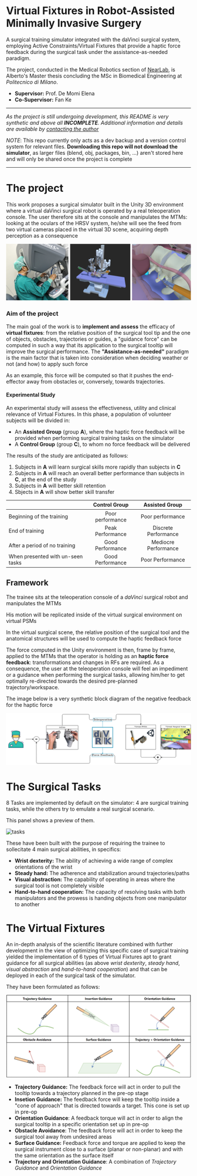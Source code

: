 # Virtual Fixtures in Robot-Assisted Minimally Invasive Surgery
A surgical training simulator integrated with the daVinci surgical system, employing Active Constraints/Virtual Fixtures that provide a haptic force feedback during the surgical task under the assistance-as-needed paradigm.

The project, conducted in the Medical Robotics section of [NearLab](https://nearlab.polimi.it/), is Alberto's Master thesis concluding the MSc in Biomedical Engineering at _Politecnico di Milano_.

* **Supervisor:** Prof. De Momi Elena
* **Co-Supervisor:** Fan Ke
***
_As the project is still undergoing development, this README is very synthetic and above all **INCOMPLETE**. Additional information and details are available by [contacting the author](mailto:alberto2.rota@mail.polimi.it)_


_NOTE_: This repo currently only acts as a dev backup and a version control system for relevant files. **Downloading this repo will not download the simulator**, as larger files (blend, obj, packages, bin, ...) aren't stored here and will only be shared once the project is complete
***

# The project 
This work proposes a surgical simulator built in the Unity 3D environment where a virtual daVinci surgical robot is operated by a real teleoperation console. The user therefore sits at the console and manipulates the MTMs: looking at the oculars of the HRSV system, he/she will see the feed from two virtual cameras placed in the virtual 3D scene, acquiring depth perception as a consequence 

![unity](Notes/readme/unity.png)


### Aim of the project
 The main goal of the work is to **implement and assess** the efficacy of **virtual fixtures**: from the relative position of the surgical tool tip and the one of objects, obstacles, trajectories or guides, a "guidance force" can be computed in such a way that its application to the surgical tooltip will improve the surgical performance. The **"Assistance-as-needed"** paradigm is the main factor that is taken into consideration when deciding weather or not (and how) to apply such force 

As an example, this force will be computed so that it pushes the end-effector away from obstacles or, conversely, towards trajectories.

#### Experimental Study
An experimental study will assess the effectiveness, utility and clinical relevance of Virtual Fixtures. In this phase, a population of volunteer subjects will be divided in:
* An **Assisted Group** (group **A**), where the haptic force feedback will be provided when performing surgical training tasks on the simulator
* A **Control Group** (group **C**), to whom no force feedback will be delivered  

The results of the study are anticipated as follows:
1. Subjects in **A** will learn surgical skills more rapidly than subjects in **C**
2. Subjects in **A** will reach an overall better performance than subjects in **C**, at the end of the study
3. Subjects in **A** will better skill retention 
4. Sbjects in **A** will show better skill transfer


|                                   |    Control Group    |  Assisted Group      |
|----------                         |:---:                |:------:              |
| Beginning of the training         |Poor performance     |Poor performance      |
| End of training                   |   Peak Performance  | Discrete Performance |
| After a period of no training     |   Good Performance  | Mediocre Performance |
| When presented with un-seen tasks |   Good Performance  | Poor Performance     |

## Framework
The trainee sits at the teleoperation console of a *daVinci* surgical robot and manipulates the MTMs

His motion will be replicated inside of the virtual surgical environment on virtual PSMs

In the virtual surgical scene, the relative position of the surgical tool and the anatomical structures will be used to compute the haptic feedback force

The force computed in the Unity environment is then, frame by frame, applied to the MTMs that the operator is holding as an **haptic force feedback**: transformations and changes in RFs are required. As a consequence, the user at the teleoperation console will feel an impediment or a guidance when performing the surgical tasks, allowing him/her to get optimally re-directed towards the desired pre-planned trajectory/workspace.

The image below is a very synthetic block diagram of the negative feedback for the haptic force

![diagram](Notes/readme/diagram.png)


# The Surgical Tasks
8 Tasks are implemented by default on the simulator: 4 are surgical training tasks, while the others try to emulate a real surgical scenario.

This panel shows a preview of them.

![tasks](Notes/readme/taskscollage.gif)

These have been built with the purpose of requiring the trainee to sollecitate 4 main surgical abilities, in specifics:
* **Wrist dexterity:** The ability of achieving a wide range of complex orientations of the wrist
* **Steady hand:** The adherence and stabilization around trajectories/paths
* **Visual abstraction:** The capability of operating in areas where the surgical tool is not completely visible
* **Hand-to-hand cooperation:** The capacity of resolving tasks with both manipulators and the prowess is handing objects from one manipulator to another

# The Virtual Fixtures
An in-depth analysis of the scientific literature combined with further development in the view of optimizing this specific case of surgical training yielded the implementation of 6 types of Virtual Fixtures apt to grant guidance for all surgical abilities (as above *wrist dexterity*, *steady hand*, *visual abstraction* and *hand-to-hand cooperation*) and that can be deployed in each of the surgical task of the simulator. 

They have been formulated as follows:

![vfs](Notes/readme/vfs.png)


* **Trajectory Guidance:** The feedback force will act in order to pull the tooltip towards a trajectory planned in the pre-op stage
* **Insetion Guidance:** The feedback force will keep the tooltip inside a "cone of approach" that is directed towards a target. This cone is set up in pre-op
* **Orientation Guidance**: A feedback torque will act in order to align the surgical tooltip in a specific orientation set up in pre-op
* **Obstacle Avoidance**: The feedback force will act in order to keep the surgical tool away from undesired areas
* **Surface Guidance:** Feedback force and torque are applied to keep the surgical instrument close to a surface (planar or non-planar) and with the same orientation as the surface itself
* **Trajectory and Orientation Guidance**: A combination of *Trajectory Guidance* and *Orientation Guidance*

